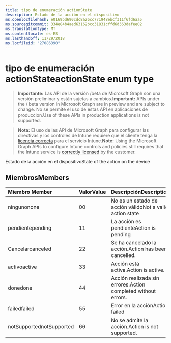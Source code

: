 ```yaml
---
title: tipo de enumeración actionState
description: Estado de la acción en el dispositivo
ms.openlocfilehash: e0169bd690cdc8a26cc771948ebcf311f6fd6aa5
ms.sourcegitcommit: 334e84b4aed63162bcc31831cffd6d363dafee02
ms.translationtype: MT
ms.contentlocale: es-ES
ms.lasthandoff: 11/29/2018
ms.locfileid: "27086390"
---
```

# <a name="actionstate-enum-type"></a><span data-ttu-id="81377-103">tipo de enumeración actionState</span><span class="sxs-lookup"><span data-stu-id="81377-103">actionState enum type</span></span>

> <span data-ttu-id="81377-104">**Importante:** Las API de la versión /beta de Microsoft Graph son una versión preliminar y están sujetas a cambios.</span><span class="sxs-lookup"><span data-stu-id="81377-104">**Important:** APIs under the / beta version in Microsoft Graph are in preview and are subject to change.</span></span> <span data-ttu-id="81377-105">No se permite el uso de estas API en aplicaciones de producción.</span><span class="sxs-lookup"><span data-stu-id="81377-105">Use of these APIs in production applications is not supported.</span></span>

> <span data-ttu-id="81377-106">**Nota:** El uso de las API de Microsoft Graph para configurar las directivas y los controles de Intune requiere que el cliente tenga la [licencia correcta](https://go.microsoft.com/fwlink/?linkid=839381) para el servicio Intune.</span><span class="sxs-lookup"><span data-stu-id="81377-106">**Note:** Using the Microsoft Graph APIs to configure Intune controls and policies still requires that the Intune service is [correctly licensed](https://go.microsoft.com/fwlink/?linkid=839381) by the customer.</span></span>

<span data-ttu-id="81377-107">Estado de la acción en el dispositivo</span><span class="sxs-lookup"><span data-stu-id="81377-107">State of the action on the device</span></span>
## <a name="members"></a><span data-ttu-id="81377-108">Miembros</span><span class="sxs-lookup"><span data-stu-id="81377-108">Members</span></span>
|<span data-ttu-id="81377-109">Miembro	</span><span class="sxs-lookup"><span data-stu-id="81377-109">Member</span></span>|<span data-ttu-id="81377-110">Valor</span><span class="sxs-lookup"><span data-stu-id="81377-110">Value</span></span>|<span data-ttu-id="81377-111">Descripción</span><span class="sxs-lookup"><span data-stu-id="81377-111">Description</span></span>|
|:---|:---|:---|
|<span data-ttu-id="81377-112">ninguno</span><span class="sxs-lookup"><span data-stu-id="81377-112">none</span></span>|<span data-ttu-id="81377-113">0</span><span class="sxs-lookup"><span data-stu-id="81377-113">0</span></span>|<span data-ttu-id="81377-114">No es un estado de acción válido</span><span class="sxs-lookup"><span data-stu-id="81377-114">Not a valid action state</span></span>|
|<span data-ttu-id="81377-115">pendiente</span><span class="sxs-lookup"><span data-stu-id="81377-115">pending</span></span>|<span data-ttu-id="81377-116">1</span><span class="sxs-lookup"><span data-stu-id="81377-116">1</span></span>|<span data-ttu-id="81377-117">La acción es pendiente</span><span class="sxs-lookup"><span data-stu-id="81377-117">Action is pending</span></span>|
|<span data-ttu-id="81377-118">Cancelar</span><span class="sxs-lookup"><span data-stu-id="81377-118">canceled</span></span>|<span data-ttu-id="81377-119">2</span><span class="sxs-lookup"><span data-stu-id="81377-119">2</span></span>|<span data-ttu-id="81377-120">Se ha cancelado la acción.</span><span class="sxs-lookup"><span data-stu-id="81377-120">Action has been cancelled.</span></span>|
|<span data-ttu-id="81377-121">activo</span><span class="sxs-lookup"><span data-stu-id="81377-121">active</span></span>|<span data-ttu-id="81377-122">3</span><span class="sxs-lookup"><span data-stu-id="81377-122">3</span></span>|<span data-ttu-id="81377-123">Acción está activa.</span><span class="sxs-lookup"><span data-stu-id="81377-123">Action is active.</span></span>|
|<span data-ttu-id="81377-124">done</span><span class="sxs-lookup"><span data-stu-id="81377-124">done</span></span>|<span data-ttu-id="81377-125">4</span><span class="sxs-lookup"><span data-stu-id="81377-125">4</span></span>|<span data-ttu-id="81377-126">Acción realizada sin errores.</span><span class="sxs-lookup"><span data-stu-id="81377-126">Action completed without errors.</span></span>|
|<span data-ttu-id="81377-127">failed</span><span class="sxs-lookup"><span data-stu-id="81377-127">failed</span></span>|<span data-ttu-id="81377-128">5</span><span class="sxs-lookup"><span data-stu-id="81377-128">5</span></span>|<span data-ttu-id="81377-129">Error en la acción</span><span class="sxs-lookup"><span data-stu-id="81377-129">Action failed</span></span>|
|<span data-ttu-id="81377-130">notSupported</span><span class="sxs-lookup"><span data-stu-id="81377-130">notSupported</span></span>|<span data-ttu-id="81377-131">6</span><span class="sxs-lookup"><span data-stu-id="81377-131">6</span></span>|<span data-ttu-id="81377-132">No se admite la acción.</span><span class="sxs-lookup"><span data-stu-id="81377-132">Action is not supported.</span></span>|





